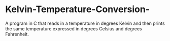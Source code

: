 # Kelvin-Temperature-Conversion-
A program in C that reads in a temperature in degrees Kelvin and then prints the same temperature expressed in degrees Celsius and degrees Fahrenheit.
